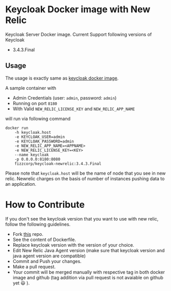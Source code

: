 # Keycloak Docker image with New Relic

Keycloak Server Docker image.
Current Support following versions of Keycloak
- 3.4.3.Final

## Usage
The usage is exactly same as [keycloak docker image](https://hub.docker.com/r/jboss/keycloak). 

A sample container with 
- Admin Credentials (user: `admin`, password: `admin`)
- Running on port `8180`
- With Valid `NEW_RELIC_LICENSE_KEY` and `NEW_RELIC_APP_NAME`

will run via following command

    docker run 
        -h keycloak.host 
        -e KEYCLOAK_USER=admin
        -e KEYCLOAK_PASSWORD=admin
        -e NEW_RELIC_APP_NAME=<APPNAME> 
        -e NEW_RELIC_LICENSE_KEY=<KEY> 
        --name keycloak 
        -p 0.0.0.0:8180:8080 
        fizzcorp/keycloak-newrelic:3.4.3.Final

Please note that `keycloak.host` will be the name of node that you see in new relic. 
Newrelic charges on the basis of number of instances pushing data to an application. 

# How to Contribute

If you don't see the keycloak version that you want to use with new relic, follow the following guidelines.
- Fork [this](https://github.com/hassantariq-carameltech/keycloak-newrelic) repo.
- See the content of Dockerfile.
- Replace keycloak version with the version of your choice.
- Edit New Relic Java Agent version (make sure that keycloak version and java agent version are compatible)
- Commit and Push your changes.
- Make a pull request.
- Your commit will be merged manually with respective tag in both docker image and github (tag addition via pull request is not avaiable on github yet 😃 ).


